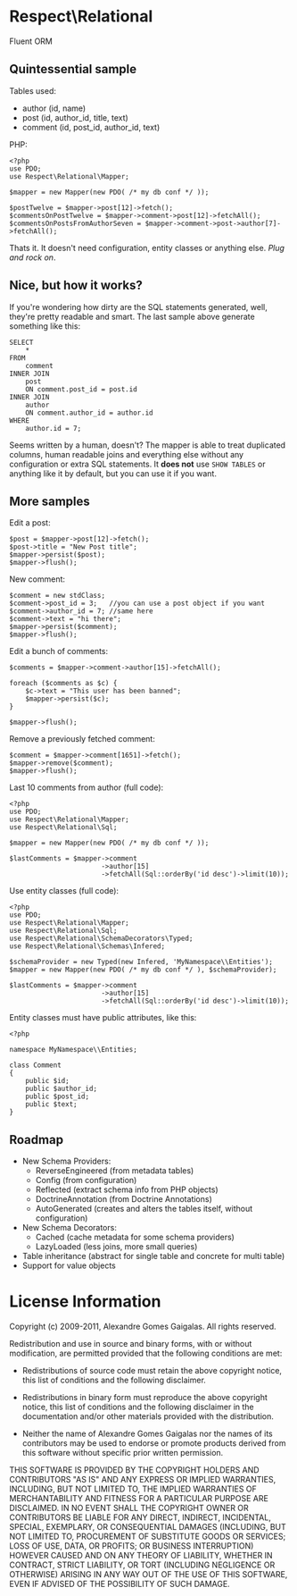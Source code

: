 Respect\Relational
==================

Fluent ORM

Quintessential sample
---------------------

Tables used:

  * author (id, name)
  * post (id, author_id, title, text)
  * comment (id, post_id, author_id, text)

PHP:

    <?php
    use PDO;
    use Respect\Relational\Mapper;

    $mapper = new Mapper(new PDO( /* my db conf */ ));

    $postTwelve = $mapper->post[12]->fetch();
    $commentsOnPostTwelve = $mapper->comment->post[12]->fetchAll();
    $commentsOnPostsFromAuthorSeven = $mapper->comment->post->author[7]->fetchAll();

Thats it. It doesn't need configuration, entity classes or anything else. *Plug
and rock on*.

Nice, but how it works?
-----------------------

If you're wondering how dirty are the SQL statements generated, well, they're 
pretty readable and smart. The last sample above generate something like this:

    SELECT
        *
    FROM 
        comment
    INNER JOIN
        post
        ON comment.post_id = post.id
    INNER JOIN
        author
        ON comment.author_id = author.id
    WHERE
        author.id = 7;

Seems written by a human, doesn't? The mapper is able to treat duplicated columns, 
human readable joins and everything else without any configuration or extra SQL
statements. It **does not** use `SHOW TABLES` or anything like it by default, 
but you can use it if you want.

More samples
------------

Edit a post:

    $post = $mapper->post[12]->fetch();
    $post->title = "New Post title";
    $mapper->persist($post);
    $mapper->flush();

New comment:

    $comment = new stdClass;
    $comment->post_id = 3;   //you can use a post object if you want
    $comment->author_id = 7; //same here
    $comment->text = "hi there";
    $mapper->persist($comment);
    $mapper->flush();
    
Edit a bunch of comments:

    $comments = $mapper->comment->author[15]->fetchAll();

    foreach ($comments as $c) {
        $c->text = "This user has been banned";
        $mapper->persist($c);
    }

    $mapper->flush();

Remove a previously fetched comment:

    $comment = $mapper->comment[1651]->fetch();
    $mapper->remove($comment);
    $mapper->flush();

Last 10 comments from author (full code):

    <?php
    use PDO;
    use Respect\Relational\Mapper;
    use Respect\Relational\Sql;

    $mapper = new Mapper(new PDO( /* my db conf */ ));

    $lastComments = $mapper->comment
                           ->author[15]
                           ->fetchAll(Sql::orderBy('id desc')->limit(10));

Use entity classes (full code):

    <?php
    use PDO;
    use Respect\Relational\Mapper;
    use Respect\Relational\Sql;
    use Respect\Relational\SchemaDecorators\Typed;
    use Respect\Relational\Schemas\Infered;

    $schemaProvider = new Typed(new Infered, 'MyNamespace\\Entities');
    $mapper = new Mapper(new PDO( /* my db conf */ ), $schemaProvider);

    $lastComments = $mapper->comment
                           ->author[15]
                           ->fetchAll(Sql::orderBy('id desc')->limit(10));

Entity classes must have public attributes, like this:

    <?php

    namespace MyNamespace\\Entities;

    class Comment 
    {
        public $id;
        public $author_id;
        public $post_id;
        public $text;
    }

Roadmap
-------

  * New Schema Providers:
    * ReverseEngineered (from metadata tables)
    * Config (from configuration)
    * Reflected (extract schema info from PHP objects)
    * DoctrineAnnotation (from Doctrine Annotations)
    * AutoGenerated (creates and alters the tables itself, without configuration)
  * New Schema Decorators:
    * Cached (cache metadata for some schema providers)
    * LazyLoaded (less joins, more small queries)
  * Table inheritance (abstract for single table and concrete for multi table)
  * Support for value objects


License Information
===================

Copyright (c) 2009-2011, Alexandre Gomes Gaigalas.
All rights reserved.

Redistribution and use in source and binary forms, with or without modification,
are permitted provided that the following conditions are met:

* Redistributions of source code must retain the above copyright notice,
  this list of conditions and the following disclaimer.

* Redistributions in binary form must reproduce the above copyright notice,
  this list of conditions and the following disclaimer in the documentation
  and/or other materials provided with the distribution.

* Neither the name of Alexandre Gomes Gaigalas nor the names of its
  contributors may be used to endorse or promote products derived from this
  software without specific prior written permission.

THIS SOFTWARE IS PROVIDED BY THE COPYRIGHT HOLDERS AND CONTRIBUTORS "AS IS" AND
ANY EXPRESS OR IMPLIED WARRANTIES, INCLUDING, BUT NOT LIMITED TO, THE IMPLIED
WARRANTIES OF MERCHANTABILITY AND FITNESS FOR A PARTICULAR PURPOSE ARE
DISCLAIMED. IN NO EVENT SHALL THE COPYRIGHT OWNER OR CONTRIBUTORS BE LIABLE FOR
ANY DIRECT, INDIRECT, INCIDENTAL, SPECIAL, EXEMPLARY, OR CONSEQUENTIAL DAMAGES
(INCLUDING, BUT NOT LIMITED TO, PROCUREMENT OF SUBSTITUTE GOODS OR SERVICES;
LOSS OF USE, DATA, OR PROFITS; OR BUSINESS INTERRUPTION) HOWEVER CAUSED AND ON
ANY THEORY OF LIABILITY, WHETHER IN CONTRACT, STRICT LIABILITY, OR TORT
(INCLUDING NEGLIGENCE OR OTHERWISE) ARISING IN ANY WAY OUT OF THE USE OF THIS
SOFTWARE, EVEN IF ADVISED OF THE POSSIBILITY OF SUCH DAMAGE.